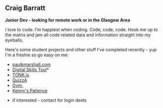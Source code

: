 ## Craig Barratt

**Junior Dev - looking for remote work or in the Glasgow Area**

I love to code. I'm happiest when coding. Code, code, code. Hook me up to the matrix and jam all code related data and information straight into my eyeballs.

Here's some student projects and other stuff I've completed recently - yup I'm a freshie so go easy on me:

- [paulkmarshall.com](https://paulkmarshall.com/)
- [Digital Skills Tool](https://erc-tool.herokuapp.com/)*
- [TONK.js](https://tonkjs.herokuapp.com/)
- [QuizzA](https://quizza-trivia-game.herokuapp.com/)
- [Gym.](https://gym-app-sinatra.herokuapp.com/)
- [Kenny's Patience](https://kennys-patience.herokuapp.com/)

* if interested - contact for login deets
